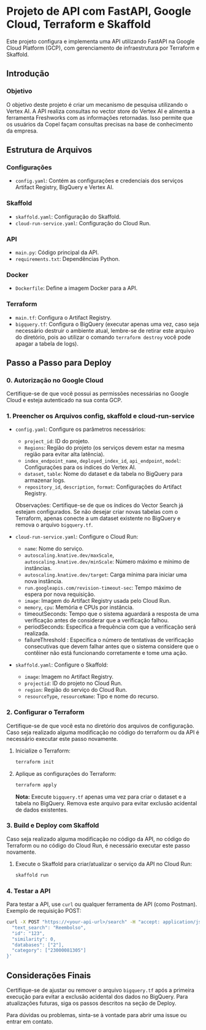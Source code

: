 
# Projeto de API com FastAPI, Google Cloud, Terraform e Skaffold

Este projeto configura e implementa uma API utilizando FastAPI na Google Cloud Platform (GCP), com gerenciamento de infraestrutura por Terraform e Skaffold.

## Introdução

### Objetivo
O objetivo deste projeto é criar um mecanismo de pesquisa utilizando o Vertex AI. A API realiza consultas no vector store do Vertex AI e alimenta a ferramenta Freshworks com as informações retornadas. Isso permite que os usuários da Copel façam consultas precisas na base de conhecimento da empresa.

## Estrutura de Arquivos

### Configurações
- `config.yaml`: Contém as configurações e credenciais dos serviços Artifact Registry, BigQuery e Vertex AI.

### Skaffold
- `skaffold.yaml`: Configuração do Skaffold.
- `cloud-run-service.yaml`: Configuração do Cloud Run.

### API
- `main.py`: Código principal da API.
- `requirements.txt`: Dependências Python.

### Docker
- `Dockerfile`: Define a imagem Docker para a API.

### Terraform
- `main.tf`: Configura o Artifact Registry.
- `bigquery.tf`: Configura o BigQuery (executar apenas uma vez, caso seja necessário destruir o ambiente atual, lembre-se de retirar este arquivo do diretório, pois ao utilizar o comando `terraform destroy` você pode apagar a tabela de logs).


## Passo a Passo para Deploy

### 0. Autorização no Google Cloud
Certifique-se de que você possui as permissões necessárias no Google Cloud e esteja autenticado na sua conta GCP.

### 1. Preencher os Arquivos config, skaffold e cloud-run-service
- `config.yaml`: Configure os parâmetros necessários:
  - `project_id`: ID do projeto.
  - `Regions`: Região do projeto (os serviços devem estar na mesma região para evitar alta latência).
  - `index_endpoint_name`, `deployed_index_id`, `api_endpoint`, `model`: Configurações para os índices do Vertex AI.
  - `dataset`, `table`: Nome do dataset e da tabela no BigQuery para armazenar logs.
  - `repository_id`, `description`, `format`: Configurações do Artifact Registry.

  Observações: Certifique-se de que os índices do Vector Search já estejam configurados. Se não desejar criar novas tabelas com o Terraform, apenas conecte a um dataset existente no BigQuery e remova o arquivo `bigquery.tf`.

- `cloud-run-service.yaml`: Configure o Cloud Run:
  - `name`: Nome do serviço.
  - `autoscaling.knative.dev/maxScale`, `autoscaling.knative.dev/minScale`: Número máximo e mínimo de instâncias.
  - `autoscaling.knative.dev/target`: Carga mínima para iniciar uma nova instância.
  - `run.googleapis.com/revision-timeout-sec`: Tempo máximo de espera por nova requisição.
  - `image`: Imagem do Artifact Registry usada pelo Cloud Run.
  - `memory`, `cpu`: Memória e CPUs por instância.
   - timeoutSeconds: Tempo que o sistema aguardará a resposta de uma verificação antes de considerar que a verificação falhou.
   - periodSeconds: Especifica a frequência com que a verificação será realizada.
   - failureThreshold : Especifica o número de tentativas de verificação consecutivas que devem falhar antes que o sistema considere que o contêiner não está funcionando corretamente e tome uma ação.

- `skaffold.yaml`: Configure o Skaffold:
  - `image`: Imagem no Artifact Registry.
  - `projectid`: ID do projeto no Cloud Run.
  - `region`: Região do serviço do Cloud Run.
  - `resourceType`, `resourceName`: Tipo e nome do recurso.

### 2. Configurar o Terraform
Certifique-se de que você esta no diretório dos arquivos de configuração. Caso seja realizado alguma modificação no código do terraform ou da API é necessário executar este passo novamente.
1. Inicialize o Terraform:
   ```sh
   terraform init
   ```
2. Aplique as configurações do Terraform:
   ```sh
   terraform apply
   ```
   **Nota:** Execute `bigquery.tf` apenas uma vez para criar o dataset e a tabela no BigQuery. Remova este arquivo para evitar exclusão acidental de dados existentes.

### 3. Build e Deploy com Skaffold
Caso seja realizado alguma modificação no código da API, no código do Terraform ou no código do Cloud Run, é necessário executar este passo novamente.
1. Execute o Skaffold para criar/atualizar o serviço da API no Cloud Run:
   ```sh
   skaffold run
   ```

### 4. Testar a API
Para testar a API, use `curl` ou qualquer ferramenta de API (como Postman). Exemplo de requisição POST:

```sh
curl -X POST "https://<your-api-url>/search" -H "accept: application/json" -H "Content-Type: application/json" -H "Authorization: Bearer $ACCESS_TOKEN" -d '{
  "text_search": "Reembolso",
  "id": "123",
  "similarity": 0,
  "databases": ["2"],
  "category": ["23000081305"]
}'
```

## Considerações Finais
Certifique-se de ajustar ou remover o arquivo `bigquery.tf` após a primeira execução para evitar a exclusão acidental dos dados no BigQuery. Para atualizações futuras, siga os passos descritos na seção de Deploy.

Para dúvidas ou problemas, sinta-se à vontade para abrir uma issue ou entrar em contato.
